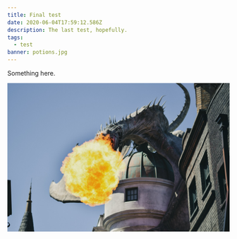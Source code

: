 ```yaml
---
title: Final test
date: 2020-06-04T17:59:12.586Z
description: The last test, hopefully.
tags:
  - test
banner: potions.jpg
---
```

Something here.

![Potions](defence-against-the-dark-arts.jpg "Potions")